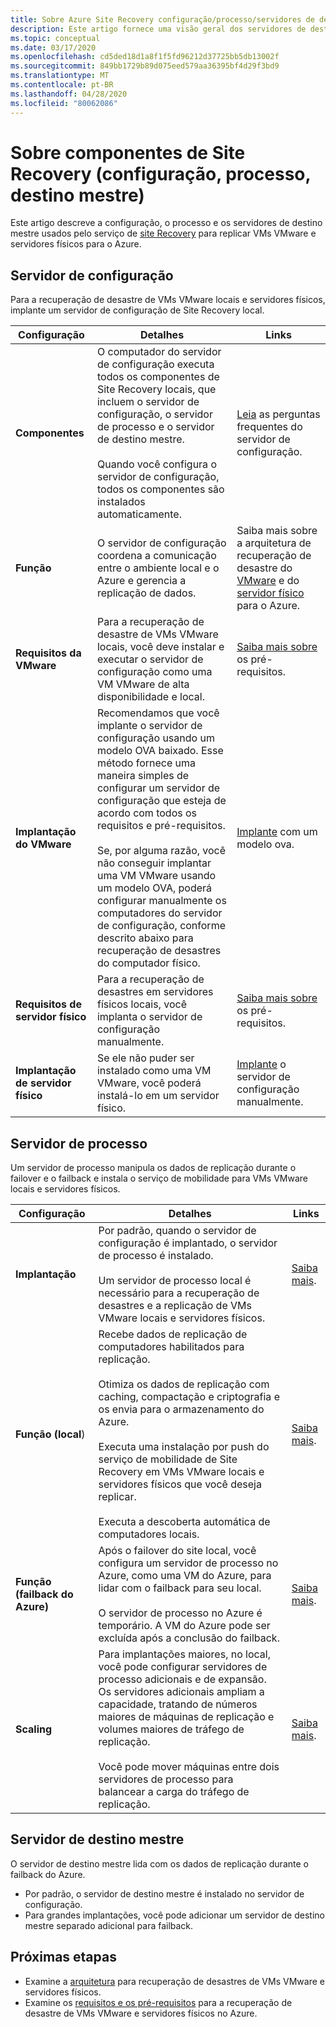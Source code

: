 ```yaml
---
title: Sobre Azure Site Recovery configuração/processo/servidores de destino mestre
description: Este artigo fornece uma visão geral dos servidores de destino de configuração, processo e mestre usando ao configurar a recuperação de desastre de VMs VMware locais para o Azure com Azure Site Recovery
ms.topic: conceptual
ms.date: 03/17/2020
ms.openlocfilehash: cd5ded18d1a8f1f5fd96212d37725bb5db13002f
ms.sourcegitcommit: 849bb1729b89d075eed579aa36395bf4d29f3bd9
ms.translationtype: MT
ms.contentlocale: pt-BR
ms.lasthandoff: 04/28/2020
ms.locfileid: "80062086"
---
```

# <a name="about-site-recovery-components-configuration-process-master-target"></a>Sobre componentes de Site Recovery (configuração, processo, destino mestre)

Este artigo descreve a configuração, o processo e os servidores de destino mestre usados pelo serviço de [site Recovery](site-recovery-overview.md) para replicar VMs VMware e servidores físicos para o Azure.

## <a name="configuration-server"></a>Servidor de configuração

Para a recuperação de desastre de VMs VMware locais e servidores físicos, implante um servidor de configuração de Site Recovery local.

**Configuração** | **Detalhes** | **Links**
--- | --- | ---
**Componentes**  | O computador do servidor de configuração executa todos os componentes de Site Recovery locais, que incluem o servidor de configuração, o servidor de processo e o servidor de destino mestre.<br/><br/> Quando você configura o servidor de configuração, todos os componentes são instalados automaticamente. | [Leia](vmware-azure-common-questions.md#configuration-server) as perguntas frequentes do servidor de configuração.
**Função** | O servidor de configuração coordena a comunicação entre o ambiente local e o Azure e gerencia a replicação de dados. | Saiba mais sobre a arquitetura de recuperação de desastre do [VMware](vmware-azure-architecture.md) e do [servidor físico](physical-azure-architecture.md) para o Azure.
**Requisitos da VMware** | Para a recuperação de desastre de VMs VMware locais, você deve instalar e executar o servidor de configuração como uma VM VMware de alta disponibilidade e local. | [Saiba mais sobre](vmware-azure-deploy-configuration-server.md#prerequisites) os pré-requisitos.
**Implantação do VMware** | Recomendamos que você implante o servidor de configuração usando um modelo OVA baixado. Esse método fornece uma maneira simples de configurar um servidor de configuração que esteja de acordo com todos os requisitos e pré-requisitos.<br/><br/> Se, por alguma razão, você não conseguir implantar uma VM VMware usando um modelo OVA, poderá configurar manualmente os computadores do servidor de configuração, conforme descrito abaixo para recuperação de desastres do computador físico. | [Implante](vmware-azure-deploy-configuration-server.md#deploy-a-configuration-server-through-an-ova-template) com um modelo ova.
**Requisitos de servidor físico** | Para a recuperação de desastres em servidores físicos locais, você implanta o servidor de configuração manualmente. | [Saiba mais sobre](physical-azure-set-up-source.md#prerequisites) os pré-requisitos.
**Implantação de servidor físico** | Se ele não puder ser instalado como uma VM VMware, você poderá instalá-lo em um servidor físico. | [Implante](physical-azure-set-up-source.md#set-up-the-source-environment) o servidor de configuração manualmente.

## <a name="process-server"></a>Servidor de processo

Um servidor de processo manipula os dados de replicação durante o failover e o failback e instala o serviço de mobilidade para VMs VMware locais e servidores físicos.

**Configuração** | **Detalhes** | **Links**
--- | --- | ---
**Implantação**  | Por padrão, quando o servidor de configuração é implantado, o servidor de processo é instalado. <br/><br/> Um servidor de processo local é necessário para a recuperação de desastres e a replicação de VMs VMware locais e servidores físicos. | [Saiba mais](vmware-azure-architecture.md#architectural-components).
**Função (local**) | Recebe dados de replicação de computadores habilitados para replicação. <br/><br/> Otimiza os dados de replicação com caching, compactação e criptografia e os envia para o armazenamento do Azure. <br/><br/> Executa uma instalação por push do serviço de mobilidade de Site Recovery em VMs VMware locais e servidores físicos que você deseja replicar. <br/><br/> Executa a descoberta automática de computadores locais. | [Saiba mais](vmware-azure-enable-replication.md).
**Função (failback do Azure)** | Após o failover do site local, você configura um servidor de processo no Azure, como uma VM do Azure, para lidar com o failback para seu local.<br/><br/> O servidor de processo no Azure é temporário. A VM do Azure pode ser excluída após a conclusão do failback. | [Saiba mais](vmware-azure-set-up-process-server-azure.md).
**Scaling** | Para implantações maiores, no local, você pode configurar servidores de processo adicionais e de expansão. Os servidores adicionais ampliam a capacidade, tratando de números maiores de máquinas de replicação e volumes maiores de tráfego de replicação.<br/><br/> Você pode mover máquinas entre dois servidores de processo para balancear a carga do tráfego de replicação. | [Saiba mais](vmware-azure-set-up-process-server-scale.md).

## <a name="master-target-server"></a>Servidor de destino mestre

O servidor de destino mestre lida com os dados de replicação durante o failback do Azure.

- Por padrão, o servidor de destino mestre é instalado no servidor de configuração.
- Para grandes implantações, você pode adicionar um servidor de destino mestre separado adicional para failback.

## <a name="next-steps"></a>Próximas etapas

- Examine a [arquitetura](vmware-azure-architecture.md) para recuperação de desastres de VMs VMware e servidores físicos.
- Examine os [requisitos e os pré-requisitos](vmware-physical-azure-support-matrix.md) para a recuperação de desastre de VMs VMware e servidores físicos no Azure.
